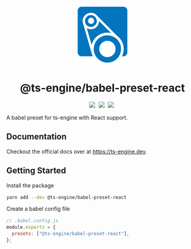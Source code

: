 <p align="center">
  <img 
    src="https://raw.githubusercontent.com/ts-engine/assets/master/logo.png"
    alt="ts-engine logo" 
  />
</p>
<h1 align="center">@ts-engine/babel-preset-react</h1>
<p align="center">
  <img style="display: inline-block; margin-right: 5px;" src="https://github.com/ts-engine/ts-engine/workflows/Verify/badge.svg" />
  <img style="display: inline-block; margin-right: 5px;" src="https://github.com/ts-engine/ts-engine/workflows/Publish/badge.svg" />
  <img style="display: inline-block; margin-right: 5px;" src="https://badgen.net/github/release/ts-engine/ts-engine" />
</p>

A babel preset for ts-engine with React support.

## Documentation

Checkout the official docs over at https://ts-engine.dev.

## Getting Started

Install the package

```sh
yarn add --dev @ts-engine/babel-preset-react
```

Create a babel config file

```js
// .babel.config.js
module.exports = {
  presets: ["@ts-engine/babel-preset-react"],
};
```
